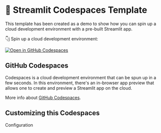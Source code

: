 # 🎈 Streamlit Codespaces Template

This template has been created as a demo to show how you can spin up a cloud development environment with a pre-built Streamlit app.

👇j Spin up a cloud development environment:

[![Open in GitHub Codespaces](https://github.com/codespaces/badge.svg)](https://codespaces.new/dataprofessor/streamlit-codespaces-template?quickstart=1)

## GitHub Codespaces

Codespaces is a cloud development environment that can be spun up in a few seconds. In this environment, there's an in-browser app preview that allows one to create and preview a Streamlit app on the cloud.

More info about [GitHub Codespaces](https://github.com/features/codespaces).

## Customizing this Codespaces

Configuration 
